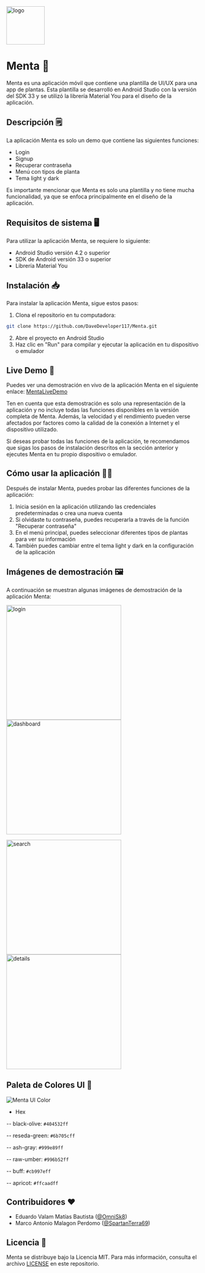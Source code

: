
<img src="https://user-images.githubusercontent.com/64762472/233758839-249a4c43-1e92-4132-8709-0938b0a76cc5.png" alt="logo" width="100"> 

# Menta 🥬


Menta es una aplicación móvil que contiene una plantilla de UI/UX para una app de plantas. Esta plantilla se desarrolló en Android Studio con la versión del SDK 33 y se utilizó la librería Material You para el diseño de la aplicación.

## Descripción 🗒️

La aplicación Menta es solo un demo que contiene las siguientes funciones:

-   Login
-   Signup
-   Recuperar contraseña
-   Menú con tipos de planta
-   Tema light y dark

Es importante mencionar que Menta es solo una plantilla y no tiene mucha funcionalidad, ya que se enfoca principalmente en el diseño de la aplicación.

## Requisitos de sistema 🖥️

Para utilizar la aplicación Menta, se requiere lo siguiente:

-   Android Studio versión 4.2 o superior
-   SDK de Android versión 33 o superior
-   Librería Material You

## Instalación 📥

Para instalar la aplicación Menta, sigue estos pasos:

1.  Clona el repositorio en tu computadora:

```bash 
git clone https://github.com/DaveDeveloper117/Menta.git
```

2.  Abre el proyecto en Android Studio
3.  Haz clic en "Run" para compilar y ejecutar la aplicación en tu dispositivo o emulador

## Live Demo 📱

Puedes ver una demostración en vivo de la aplicación Menta en el siguiente enlace: [MentaLiveDemo](https://appetize.io/app/4haepqi7frvg2syjgtusayqc5m)

Ten en cuenta que esta demostración es solo una representación de la aplicación y no incluye todas las funciones disponibles en la versión completa de Menta. Además, la velocidad y el rendimiento pueden verse afectados por factores como la calidad de la conexión a Internet y el dispositivo utilizado.

Si deseas probar todas las funciones de la aplicación, te recomendamos que sigas los pasos de instalación descritos en la sección anterior y ejecutes Menta en tu propio dispositivo o emulador.

## Cómo usar la aplicación 🧑‍🏫

Después de instalar Menta, puedes probar las diferentes funciones de la aplicación:

1.  Inicia sesión en la aplicación utilizando las credenciales predeterminadas o crea una nueva cuenta
2.  Si olvidaste tu contraseña, puedes recuperarla a través de la función "Recuperar contraseña"
3.  En el menú principal, puedes seleccionar diferentes tipos de plantas para ver su información
4.  También puedes cambiar entre el tema light y dark en la configuración de la aplicación

## Imágenes de demostración 🖼️

A continuación se muestran algunas imágenes de demostración de la aplicación Menta:

<img src="assets/screen_1-min.png" alt="login" width="300"> <img src="assets/screen_2-min.png" alt="dashboard" width="300">

<img src="assets/screen_3-min.png" alt="search" width="300"> <img src="assets/screen_4-min.png" alt="details" width="300">

## Paleta de Colores UI 🎨

![Menta UI Color](https://user-images.githubusercontent.com/64762472/233757411-96629db1-53fc-4e6f-a118-358f7ed709f0.png)

- Hex

-- black-olive: <code>#404532ff</code>

-- reseda-green: <code>#6b705cff</code>

-- ash-gray: <code>#999e89ff</code>

-- raw-umber: <code>#996b52ff</code>

-- buff: <code>#cb997eff</code>

-- apricot: <code>#ffcaadff</code>

## Contribuidores ♥️

- Eduardo Valam Matías Bautista ([@OmniSk8](https://github.com/OmniSk8))
- Marco Antonio Malagon Perdomo ([@SpartanTerra69](https://github.com/SpartanTerra69))


## Licencia 🔑

Menta se distribuye bajo la Licencia MIT. Para más información, consulta el archivo [LICENSE](https://github.com/DaveDeveloper117/Menta/blob/master/LICENSE) en este repositorio.
